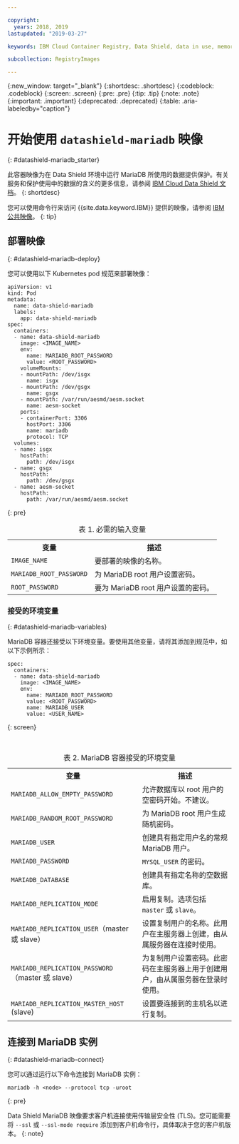 ```yaml
---

copyright:
  years: 2018, 2019
lastupdated: "2019-03-27"

keywords: IBM Cloud Container Registry, Data Shield, data in use, memory encryption, intel sgx, fortanix, mysql image, mariaDB, container image, public image

subcollection: RegistryImages

---
```


{:new_window: target="_blank"}
{:shortdesc: .shortdesc}
{:codeblock: .codeblock}
{:screen: .screen}
{:pre: .pre}
{:tip: .tip}
{:note: .note}
{:important: .important}
{:deprecated: .deprecated}
{:table: .aria-labeledby="caption"}

# 开始使用 `datashield-mariadb` 映像
{: #datashield-mariadb_starter}

此容器映像为在 Data Shield 环境中运行 MariaDB 所使用的数据提供保护。有关服务和保护使用中的数据的含义的更多信息，请参阅 [IBM Cloud Data Shield 文档](/docs/services/data-shield?topic=data-shield-about#about)。
{: shortdesc}

您可以使用命令行来访问 {{site.data.keyword.IBM}} 提供的映像，请参阅 [IBM 公共映像](/docs/services/Registry?topic=registry-public_images#public_images)。
{: tip}

## 部署映像
{: #datashield-mariadb-deploy}

您可以使用以下 Kubernetes pod 规范来部署映像：

```
apiVersion: v1
kind: Pod
metadata:
  name: data-shield-mariadb
  labels:
    app: data-shield-mariadb
spec:
  containers:
  - name: data-shield-mariadb
    image: <IMAGE_NAME>
    env:
      name: MARIADB_ROOT_PASSWORD
      value: <ROOT_PASSWORD>
    volumeMounts:
    - mountPath: /dev/isgx
      name: isgx
    - mountPath: /dev/gsgx
      name: gsgx
    - mountPath: /var/run/aesmd/aesm.socket
      name: aesm-socket
    ports:
    - containerPort: 3306
      hostPort: 3306
      name: mariadb
      protocol: TCP
  volumes:
  - name: isgx
    hostPath:
      path: /dev/isgx
  - name: gsgx
    hostPath:
      path: /dev/gsgx
  - name: aesm-socket
    hostPath:
      path: /var/run/aesmd/aesm.socket
```
{: pre}
  
<table>
<caption>表 1. 必需的输入变量</caption>
  <tr>
    <th>变量</th>
    <th>描述</th>
  </tr>
  <tr>
    <td><code>IMAGE_NAME</code></td>
    <td>要部署的映像的名称。</td>
  </tr>
    <tr>
    <td><code>MARIADB_ROOT_PASSWORD</code></td>
    <td>为 MariaDB root 用户设置密码。</td>
  </tr>
  <tr>
    <td><code>ROOT_PASSWORD</code></td>
    <td>要为 MariaDB root 用户设置的密码。</td>
  </tr>
</table>

### 接受的环境变量
{: #datashield-mariadb-variables}

MariaDB 容器还接受以下环境变量。要使用其他变量，请将其添加到规范中，如以下示例所示：

```
spec:
  containers:
  - name: data-shield-mariadb
    image: <IMAGE_NAME>
    env:
      name: MARIADB_ROOT_PASSWORD
      value: <ROOT_PASSWORD>
      name: MARIADB_USER
      value: <USER_NAME>
```
{: screen}

<table>
<caption>表 2. MariaDB 容器接受的环境变量</caption>
  <tr>
    <th>变量</th>
    <th>描述</th>
  </tr>
  <tr>
    <td><code>MARIADB_ALLOW_EMPTY_PASSWORD</code></td>
    <td>允许数据库以 root 用户的空密码开始。不建议。</td>
  </tr>
  <tr>
    <td><code>MARIADB_RANDOM_ROOT_PASSWORD</code></td>
    <td>为 MariaDB root 用户生成随机密码。</td>
  </tr>
  <tr>
    <td><code>MARIADB_USER</code></td>
    <td>创建具有指定用户名的常规 MariaDB 用户。</td>
  </tr>
  <tr>
    <td><code>MARIADB_PASSWORD</code></td>
    <td><code>MYSQL_USER</code> 的密码。</td>
  </tr>
  <tr>
    <td><code>MARIADB_DATABASE</code></td>
    <td>创建具有指定名称的空数据库。</td>
  </tr>
  <tr>
    <td><code>MARIADB_REPLICATION_MODE</code></td>
    <td>启用复制。选项包括 <code>master</code> 或 <code>slave</code>。</td>
  </tr>
  <tr>
    <td><code>MARIADB_REPLICATION_USER</code>（master 或 slave）</td>
    <td>设置复制用户的名称。此用户在主服务器上创建，由从属服务器在连接时使用。</td>
  </tr>
  <tr>
    <td><code>MARIADB_REPLICATION_PASSWORD</code>（master 或 slave）</td>
    <td>为复制用户设置密码。此密码在主服务器上用于创建用户，由从属服务器在登录时使用。</td>
  </tr>
  <tr>
    <td><code>MARIADB_REPLICATION_MASTER_HOST</code> (slave)</td>
    <td>设置要连接到的主机名以进行复制。</td>
  </tr>
</table>

## 连接到 MariaDB 实例
{: #datashield-mariadb-connect}

您可以通过运行以下命令连接到 MariaDB 实例：

```
mariadb -h <node> --protocol tcp -uroot
```
{: pre}

Data Shield MariaDB 映像要求客户机连接使用传输层安全性 (TLS)。您可能需要将 `--ssl` 或 `--ssl-mode require` 添加到客户机命令行，具体取决于您的客户机版本。
{: note}
